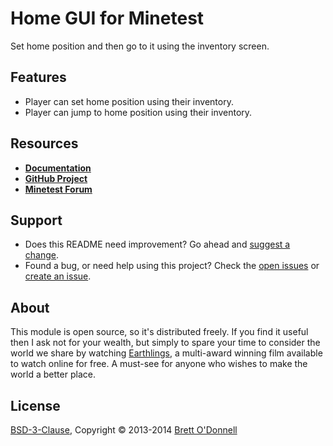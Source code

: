 # Home GUI for Minetest

Set home position and then go to it using the inventory screen.


## Features

- Player can set home position using their inventory.
- Player can jump to home position using their inventory.


## Resources

- **[Documentation](http://cornernote.github.io/minetest-home_gui)**
- **[GitHub Project](https://github.com/cornernote/minetest-home_gui)**
- **[Minetest Forum](http://minetest.net/forum/viewtopic.php?id=3101)**


## Support

- Does this README need improvement?  Go ahead and [suggest a change](https://github.com/cornernote/minetest-home_gui/edit/master/README.md).
- Found a bug, or need help using this project?  Check the [open issues](https://github.com/cornernote/minetest-home_gui/issues) or [create an issue](https://github.com/cornernote/minetest-home_gui/issues/new).


## About

This module is open source, so it's distributed freely. If you find it useful then I ask not for your wealth, but simply to spare your time to consider the world we share by watching [Earthlings](http://earthlings.com/), a multi-award winning film available to watch online for free. A must-see for anyone who wishes to make the world a better place.


## License

[BSD-3-Clause](https://raw.github.com/cornernote/minetest-home_gui/master/LICENSE), Copyright © 2013-2014 [Brett O'Donnell](http://cornernote.github.io/)
